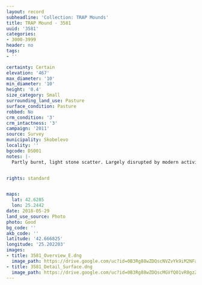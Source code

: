```yaml
---
layout: record
subheadline: 'Collection: TRAP Mounds'
title: TRAP Mound - 3581
uuid: '3581'
categories:
- 3000-3999
header: no
tags:
- ''

certainty: Certain
elevation: '467'
max_diameter: '10'
min_diameter: '10'
height: '0.4'
size_category: Small
surrounding_land_use: Pasture
surface_condition: Pasture
robbed: No
crm_condition: '3'
crm_intactness: '3'
campaign: '2011'
source: Survey
municipality: Skobelevo
locality: ''
bgcode: DS001
notes: |-
  Partly burnt, light stone scatter. Largely disrupted by modern activity. No visible robbers' trench.


rights: standard


maps:
  lat: 42.6285
  lon: 25.2442
date: 2018-05-29
land_use_source: Photo
photo: Good
bg_code: ''
akb_code: ''
latitude: '42.666825'
longitude: '25.202203'
images:
- title: 3581_Overview_E.dng
  image_path: https://drive.google.com/uc?id=0B3Rg88wZDQscNVZvYk9iM2NFaGs
- title: 3581_Detail_Surface.dng
  image_path: https://drive.google.com/uc?id=0B3Rg88wZDQscMGVfQ01vR0gzZVU
---
```

